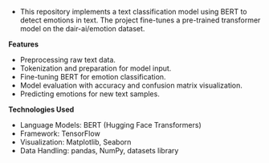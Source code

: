 - This repository implements a text classification model using BERT to detect emotions in text. The project fine-tunes a pre-trained transformer model on the dair-ai/emotion dataset.

**Features**
- Preprocessing raw text data.
- Tokenization and preparation for model input.
- Fine-tuning BERT for emotion classification.
- Model evaluation with accuracy and confusion matrix visualization.
- Predicting emotions for new text samples.

**Technologies Used**
- Language Models: BERT (Hugging Face Transformers)
- Framework: TensorFlow
- Visualization: Matplotlib, Seaborn
- Data Handling: pandas, NumPy, datasets library
